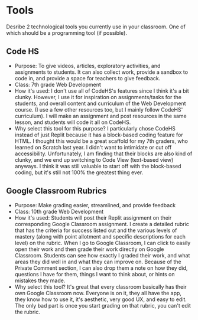 # Tools

Desribe 2 technological tools you currently use in your classroom. One of which should be a programming tool (if possible).

## Code HS
* Purpose: To give videos, articles, exploratory activities, and assignments to students. It can also collect work, provide a sandbox to code in, and provide a space for teachers to give feedback.
* Class: 7th grade Web Development
* How it's used: I don't use all of CodeHS's features since I think it's a bit clunky. However, I use it for inspiration on assignments/tasks for the students, and overall content and curriculum of the Web Development course. (I use a few other resources too, but I mainly follow CodeHS' curriculum). I will make an assignment and post resources in the same lesson, and students will code it all on CodeHS. 
* Why select this tool for this purpose? I particularly chose CodeHS instead of just Replit because it has a block-based coding feature for HTML. I thought this would be a great scaffold for my 7th graders, who learned on Scratch last year. I didn't want to intimidate or cut off accessibility. Unfortunately, I am finding that their blocks are also kind of clunky, and we end up switching to Code View (text-based view) anyways. I think it was still valuable to start off with the block-based coding, but it's still not 100% the greatest thing ever.

## Google Classroom Rubrics
* Purpose: Make grading easier, streamlined, and provide feedback
* Class: 10th grade Web Development
* How it's used: Students will post their Replit assignment on their corresponding Google Classroom assignment. I create a detailed rubric that has the criteria for success listed out and the various levels of mastery (along with point allotment and specific descriptions for each level) on the rubric. When I go to Google Classroom, I can click to easily open their work and then grade their work directly on Google Classroom. Students can see how exactly I graded their work, and what areas they did well in and what they can improve on. Because of the Private Comment section, I can also drop them a note on how they did, questions I have for them, things I want to think about, or hints on mistakes they made.
* Why select this tool? It's great that every classroom basically has their own Google Classroom now. Everyone is on it, they all have the app, they know how to use it, it's aesthetic, very good UX, and easy to edit. The only bad part is once you start grading on that rubric, you can't edit the rubric. 